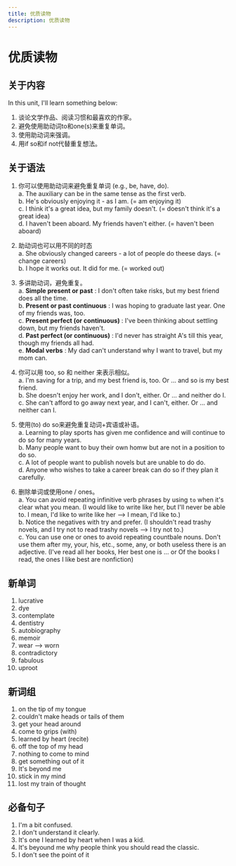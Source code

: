 ```yaml
---
title: 优质读物
description: 优质读物
---
```


# 优质读物

## 关于内容

In this unit, I'll learn something below:

1. 谈论文学作品、阅读习惯和最喜欢的作家。
2. 避免使用助动词to和one(s)来重复单词。
3. 使用助动词来强调。
4. 用if so和if not代替重复想法。

## 关于语法

1. 你可以使用助动词来避免重复单词 (e.g., be, have, do).  
    a. The auxiliary can be in the same tense as the first verb.  
    b. He's obviously enjoying it - as I am. (= am enjoying it)  
    c. I think it's a great idea, but my family doesn't. (= doesn't think it's a great idea)  
    d. I haven't been aboard. My friends haven't either. (= haven't been aboard)  

2. 助动词也可以用不同的时态  
    a. She obviously changed careers - a lot of people do theese days. (= change careers)  
    b. I hope it works out. It did for me. (= worked out)

3. 多讲助动词，避免重复。  
    a. **Simple present or past** : I don't often take risks, but my best friend does all the time.  
    b. **Present or past continuous** : I was hoping to graduate last year. One of my friends was, too.  
    c. **Present perfect (or continuous)** : I've been thinking about settling down, but my friends haven't.  
    d. **Past perfect (or continuous)** : I'd never has straight A's till this year, though my friends all had.  
    e. **Modal verbs** : My dad can't understand why I want to travel, but my mom can.  

4. 你可以用 too, so 和 neither 来表示相似。  
    a. I'm saving for a trip, and my best friend is, too. Or ... and so is my best friend.  
    b. She doesn't enjoy her work, and I don't, either. Or ... and neither do I.  
    c. She can't afford to go away next year, and I can't, either. Or ... and neither can I.  

5. 使用(to) do so来避免重复动词+宾语或补语。  
    a. Learning to play sports has given me confidence and will continue to do so for many years.  
    b. Many people want to buy their own homw but are not in a position to do so.  
    c. A lot of people want to publish novels but are unable to do do.  
    d. Anyone who wishes to take a career break can do so if they plan it carefully.  

6. 删除单词或使用one / ones。  
    a. You can avoid repeating infinitive verb phrases by using `to` when it's clear what you mean.  (I would like to write like her, but I'll never be able to. I mean, I'd like to write like her --> I mean, I'd like to.)  
    b. Notice the negatives with try and prefer.  (I shouldn't read trashy novels, and I try not to read trashy novels --> I try not to.)  
    c. You can use one or ones to avoid repeating countbale nouns. Don't use them after my, your, his, etc., some, any, or both useless there is an adjective.  (I've read all her books, Her best one is ... or Of the books I read, the ones I like best are nonfiction)  

## 新单词

1. lucrative
2. dye
3. contemplate
4. dentistry
5. autobiography
6. memoir
7. wear --> worn
8. contradictory
9. fabulous
10. uproot

## 新词组

1. on the tip of my tongue
2. couldn't make heads or tails of them
3. get your head around
4. come to grips (with)
5. learned by heart (recite)
6. off the top of my head
7. nothing to come to mind
8. get something out of it
9. It's beyond me
10. stick in my mind
11. lost my train of thought

## 必备句子

1. I'm a bit confused.
2. I don't understand it clearly.
3. It's one I learned by heart when I was a kid.
4. It's beyound me why people think you should read the classic.
5. I don't see the point of it
